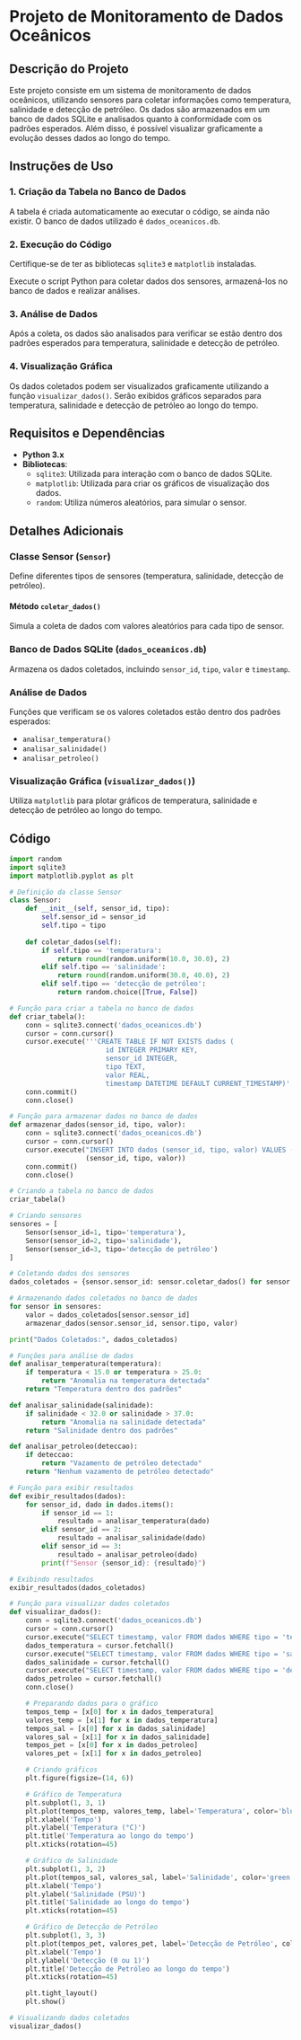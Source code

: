 # Projeto de Monitoramento de Dados Oceânicos

## Descrição do Projeto
Este projeto consiste em um sistema de monitoramento de dados oceânicos, utilizando sensores para coletar informações como temperatura, salinidade e detecção de petróleo. Os dados são armazenados em um banco de dados SQLite e analisados quanto à conformidade com os padrões esperados. Além disso, é possível visualizar graficamente a evolução desses dados ao longo do tempo.

## Instruções de Uso

### 1. Criação da Tabela no Banco de Dados
A tabela é criada automaticamente ao executar o código, se ainda não existir. O banco de dados utilizado é `dados_oceanicos.db`.

### 2. Execução do Código
Certifique-se de ter as bibliotecas `sqlite3` e `matplotlib` instaladas.

Execute o script Python para coletar dados dos sensores, armazená-los no banco de dados e realizar análises.

### 3. Análise de Dados
Após a coleta, os dados são analisados para verificar se estão dentro dos padrões esperados para temperatura, salinidade e detecção de petróleo.

### 4. Visualização Gráfica
Os dados coletados podem ser visualizados graficamente utilizando a função `visualizar_dados()`. Serão exibidos gráficos separados para temperatura, salinidade e detecção de petróleo ao longo do tempo.

## Requisitos e Dependências
- **Python 3.x**
- **Bibliotecas**:
  - `sqlite3`: Utilizada para interação com o banco de dados SQLite.
  - `matplotlib`: Utilizada para criar os gráficos de visualização dos dados.
  - `random`: Utiliza números aleatórios, para simular o sensor. 

## Detalhes Adicionais

### Classe Sensor (`Sensor`)
Define diferentes tipos de sensores (temperatura, salinidade, detecção de petróleo).

#### Método `coletar_dados()`
Simula a coleta de dados com valores aleatórios para cada tipo de sensor.

### Banco de Dados SQLite (`dados_oceanicos.db`)
Armazena os dados coletados, incluindo `sensor_id`, `tipo`, `valor` e `timestamp`.

### Análise de Dados
Funções que verificam se os valores coletados estão dentro dos padrões esperados:

- `analisar_temperatura()`
- `analisar_salinidade()`
- `analisar_petroleo()`

### Visualização Gráfica (`visualizar_dados()`)
Utiliza `matplotlib` para plotar gráficos de temperatura, salinidade e detecção de petróleo ao longo do tempo.

## Código

```python
import random
import sqlite3
import matplotlib.pyplot as plt

# Definição da classe Sensor
class Sensor:
    def __init__(self, sensor_id, tipo):
        self.sensor_id = sensor_id
        self.tipo = tipo
    
    def coletar_dados(self):
        if self.tipo == 'temperatura':
            return round(random.uniform(10.0, 30.0), 2)
        elif self.tipo == 'salinidade':
            return round(random.uniform(30.0, 40.0), 2)
        elif self.tipo == 'detecção de petróleo':
            return random.choice([True, False])

# Função para criar a tabela no banco de dados
def criar_tabela():
    conn = sqlite3.connect('dados_oceanicos.db')
    cursor = conn.cursor()
    cursor.execute('''CREATE TABLE IF NOT EXISTS dados (
                        id INTEGER PRIMARY KEY,
                        sensor_id INTEGER,
                        tipo TEXT,
                        valor REAL,
                        timestamp DATETIME DEFAULT CURRENT_TIMESTAMP)''')
    conn.commit()
    conn.close()

# Função para armazenar dados no banco de dados
def armazenar_dados(sensor_id, tipo, valor):
    conn = sqlite3.connect('dados_oceanicos.db')
    cursor = conn.cursor()
    cursor.execute("INSERT INTO dados (sensor_id, tipo, valor) VALUES (?, ?, ?)",
                   (sensor_id, tipo, valor))
    conn.commit()
    conn.close()

# Criando a tabela no banco de dados
criar_tabela()

# Criando sensores
sensores = [
    Sensor(sensor_id=1, tipo='temperatura'),
    Sensor(sensor_id=2, tipo='salinidade'),
    Sensor(sensor_id=3, tipo='detecção de petróleo')
]

# Coletando dados dos sensores
dados_coletados = {sensor.sensor_id: sensor.coletar_dados() for sensor in sensores}

# Armazenando dados coletados no banco de dados
for sensor in sensores:
    valor = dados_coletados[sensor.sensor_id]
    armazenar_dados(sensor.sensor_id, sensor.tipo, valor)

print("Dados Coletados:", dados_coletados)

# Funções para análise de dados
def analisar_temperatura(temperatura):
    if temperatura < 15.0 or temperatura > 25.0:
        return "Anomalia na temperatura detectada"
    return "Temperatura dentro dos padrões"

def analisar_salinidade(salinidade):
    if salinidade < 32.0 or salinidade > 37.0:
        return "Anomalia na salinidade detectada"
    return "Salinidade dentro dos padrões"

def analisar_petroleo(deteccao):
    if deteccao:
        return "Vazamento de petróleo detectado"
    return "Nenhum vazamento de petróleo detectado"

# Função para exibir resultados
def exibir_resultados(dados):
    for sensor_id, dado in dados.items():
        if sensor_id == 1:
            resultado = analisar_temperatura(dado)
        elif sensor_id == 2:
            resultado = analisar_salinidade(dado)
        elif sensor_id == 3:
            resultado = analisar_petroleo(dado)
        print(f"Sensor {sensor_id}: {resultado}")

# Exibindo resultados
exibir_resultados(dados_coletados)

# Função para visualizar dados coletados
def visualizar_dados():
    conn = sqlite3.connect('dados_oceanicos.db')
    cursor = conn.cursor()
    cursor.execute("SELECT timestamp, valor FROM dados WHERE tipo = 'temperatura'")
    dados_temperatura = cursor.fetchall()
    cursor.execute("SELECT timestamp, valor FROM dados WHERE tipo = 'salinidade'")
    dados_salinidade = cursor.fetchall()
    cursor.execute("SELECT timestamp, valor FROM dados WHERE tipo = 'detecção de petróleo'")
    dados_petroleo = cursor.fetchall()
    conn.close()

    # Preparando dados para o gráfico
    tempos_temp = [x[0] for x in dados_temperatura]
    valores_temp = [x[1] for x in dados_temperatura]
    tempos_sal = [x[0] for x in dados_salinidade]
    valores_sal = [x[1] for x in dados_salinidade]
    tempos_pet = [x[0] for x in dados_petroleo]
    valores_pet = [x[1] for x in dados_petroleo]

    # Criando gráficos
    plt.figure(figsize=(14, 6))

    # Gráfico de Temperatura
    plt.subplot(1, 3, 1)
    plt.plot(tempos_temp, valores_temp, label='Temperatura', color='blue')
    plt.xlabel('Tempo')
    plt.ylabel('Temperatura (°C)')
    plt.title('Temperatura ao longo do tempo')
    plt.xticks(rotation=45)

    # Gráfico de Salinidade
    plt.subplot(1, 3, 2)
    plt.plot(tempos_sal, valores_sal, label='Salinidade', color='green')
    plt.xlabel('Tempo')
    plt.ylabel('Salinidade (PSU)')
    plt.title('Salinidade ao longo do tempo')
    plt.xticks(rotation=45)

    # Gráfico de Detecção de Petróleo
    plt.subplot(1, 3, 3)
    plt.plot(tempos_pet, valores_pet, label='Detecção de Petróleo', color='red')
    plt.xlabel('Tempo')
    plt.ylabel('Detecção (0 ou 1)')
    plt.title('Detecção de Petróleo ao longo do tempo')
    plt.xticks(rotation=45)

    plt.tight_layout()
    plt.show()

# Visualizando dados coletados
visualizar_dados()
